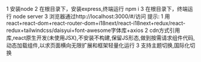 1 安装node
2 在根目录下，安装express,终端运行 npm i
3 在根目录下，终端运行 node server
3 浏览器通过http://localhost:3000/#/访问
提示:
1 用react+react-dom+react-router-dom+i18next/react-i18next+redux/react-redux+tailwindcss/daisyui+font-awesome字体库+axios
2 cdn方式引用库,react原生开发(未使用JSX),不安装不构建,保留JS形态,做到按需请求组件代码,动态加载组件,以求页面横向无限扩展和框架轻量化运行
3 支持主题切换,国际化切换